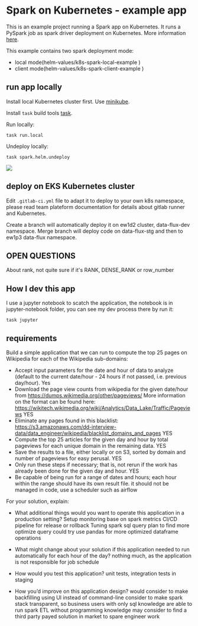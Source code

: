 # Spark on Kubernetes - example app

This is an example project running a Spark app on Kubernetes. It runs a PySpark job as spark driver deployment on Kubernetes. More information [here](https://spark.apache.org/docs/latest/running-on-kubernetes.html).

This example contains two spark deployment mode:
* local mode(helm-values/k8s-spark-local-example
)
* client mode(helm-values/k8s-spark-client-example
)

## run app locally

Install local Kubernetes cluster first. Use [minikube](https://kubernetes.io/docs/tasks/tools/install-minikube/).

Install `task` build tools [task](https://taskfile.dev/#/installation).

Run locally:
```shell script
task run.local
```
Undeploy locally:
```shell script
task spark.helm.undeploy
```
![](./k8s-spark.gif)

## deploy on EKS Kubernetes cluster
Edit `.gitlab-ci.yml` file to adapt it to deploy to your own k8s namespace, please read team plateform documentation for details about gitlab runner and Kubernetes.

Create a branch will automatically deploy it on ew1d2 cluster, data-flux-dev namespace. Merge branch will deploy code on data-flux-stg and then to ew1p3 data-flux namespace.

## OPEN QUESTIONS
About rank, not quite sure if it's RANK, DENSE_RANK or row_number

## How I dev this app
I use a jupyter notebook to scatch the application, the notebook is in jupyter-notebook folder, you can see my dev process there by run it:
```
task jupyter
```

## requirements
Build a simple application that we can run to compute the top 25 pages on Wikipedia for each of the Wikipedia sub-domains:

* Accept input parameters for the date and hour of data to analyze (default to the current date/hour - 24 hours if not passed, i.e. previous day/hour).
Yes
* Download the page view counts from wikipedia for the given date/hour from https://dumps.wikimedia.org/other/pageviews/ More information on the format can be found here: https://wikitech.wikimedia.org/wiki/Analytics/Data_Lake/Traffic/Pageviews
YES
* Eliminate any pages found in this blacklist: https://s3.amazonaws.com/dd-interview-data/data_engineer/wikipedia/blacklist_domains_and_pages
YES
* Compute the top 25 articles for the given day and hour by total pageviews for each unique domain in the remaining data.
YES
* Save the results to a file, either locally or on S3, sorted by domain and number of pageviews for easy perusal.
YES
* Only run these steps if necessary; that is, not rerun if the work has already been done for the given day and hour.
YES
* Be capable of being run for a range of dates and hours; each hour within the range should have its own result file.
it should not be managed in code, use a scheduler such as airflow

For your solution, explain:

* What additional things would you want to operate this application in a production setting?
Setup monitoring base on spark metrics
CI/CD pipeline for release or rollback
Tuning spark sql query plan to find more optimize query
could try use pandas for more optimized dataframe operations

* What might change about your solution if this application needed to run automatically for each hour of the day?
nothing much, as the application is not responsible for job schedule
* How would you test this application?
unit tests, integration tests in staging
* How you’d improve on this application design?
would consider to make backfilling using UI instead of command-line
consider to make spark stack transparent, so business users with only sql knowledge are able to run spark ETL without programming knowledge
may consider to find a third party payed solution in market to spare engineer work
